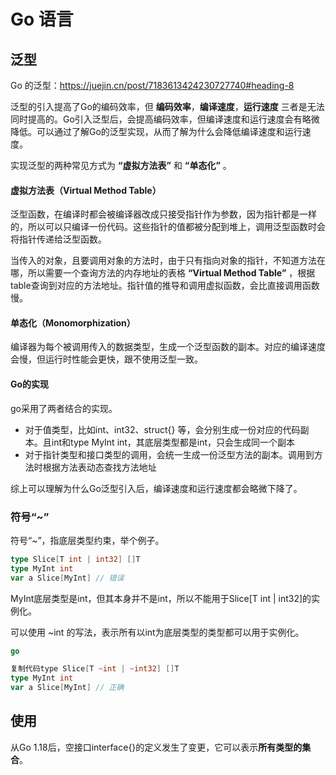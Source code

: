 

# Go 语言

## 泛型

Go 的泛型：https://juejin.cn/post/7183613424230727740#heading-8

泛型的引入提高了Go的编码效率，但 **编码效率**，**编译速度**，**运行速度** 三者是无法同时提高的。Go引入泛型后，会提高编码效率，但编译速度和运行速度会有略微降低。可以通过了解Go的泛型实现，从而了解为什么会降低编译速度和运行速度。

实现泛型的两种常见方式为 **“虚拟方法表”** 和 **“单态化”** 。

#### 虚拟方法表（Virtual Method Table）

泛型函数，在编译时都会被编译器改成只接受指针作为参数，因为指针都是一样的，所以可以只编译一份代码。这些指针的值都被分配到堆上，调用泛型函数时会将指针传递给泛型函数。

当传入的对象，且要调用对象的方法时，由于只有指向对象的指针，不知道方法在哪，所以需要一个查询方法的内存地址的表格 **“Virtual Method Table”** ，根据table查询到对应的方法地址。指针值的推导和调用虚拟函数，会比直接调用函数慢。

#### 单态化（Monomorphization）

编译器为每个被调用传入的数据类型，生成一个泛型函数的副本。对应的编译速度会慢，但运行时性能会更快，跟不使用泛型一致。

#### Go的实现

go采用了两者结合的实现。

- 对于值类型，比如int、int32、struct{} 等，会分别生成一份对应的代码副本。且int和type MyInt int，其底层类型都是int，只会生成同一个副本
- 对于指针类型和接口类型的调用，会统一生成一份泛型方法的副本。调用到方法时根据方法表动态查找方法地址

综上可以理解为什么Go泛型引入后，编译速度和运行速度都会略微下降了。

### 符号“~”

符号“~”，指底层类型约束，举个例子。

```go
type Slice[T int | int32] []T
type MyInt int
var a Slice[MyInt] // 错误
```

MyInt底层类型是int，但其本身并不是int，所以不能用于Slice[T int | int32]的实例化。

可以使用 ~int 的写法，表示所有以int为底层类型的类型都可以用于实例化。

```go
go

复制代码type Slice[T ~int | ~int32] []T
type MyInt int
var a Slice[MyInt] // 正确
```

## 使用

从Go 1.18后，空接口interface{}的定义发生了变更，它可以表示**所有类型的集合**。



